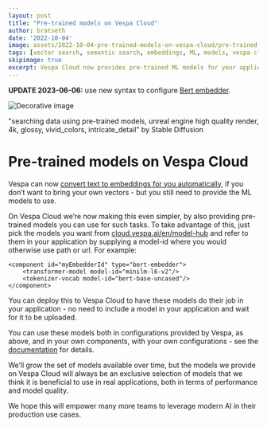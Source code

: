 ```yaml
---
layout: post
title: "Pre-trained models on Vespa Cloud"
author: bratseth
date: '2022-10-04'
image: assets/2022-10-04-pre-trained-models-on-vespa-cloud/pre-trained.png
tags: [vector search, semantic search, embeddings, ML, models, vespa cloud]
skipimage: true
excerpt: Vespa Cloud now provides pre-trained ML models for your applications
---
```


**UPDATE 2023-06-06:** use new syntax to configure [Bert embedder](https://docs.vespa.ai/en/embedding.html).

![Decorative image](/assets/2022-10-04-pre-trained-models-on-vespa-cloud/pre-trained.png)
<p class="image-credit">
"searching data using pre-trained models, unreal engine high quality render, 4k, glossy, vivid_colors, intricate_detail" by Stable Diffusion
</p>

# Pre-trained models on Vespa Cloud

Vespa can now [convert text to embeddings for you automatically](https://blog.vespa.ai/text-embedding-made-simple/), 
if you don’t want to bring your own vectors - but you still need to provide the ML models to use.

On Vespa Cloud we’re now making this even simpler, by also providing pre-trained models you can use for such tasks. 
To take advantage of this, just pick the models you want from 
[cloud.vespa.ai/en/model-hub](https://cloud.vespa.ai/en/model-hub) and refer
to them in your application by supplying a model-id where you would otherwise use path or url. For example:

```
<component id="myEmbedderId" type="bert-embedder">
    <transformer-model model-id="minilm-l6-v2"/>
    <tokenizer-vocab model-id="bert-base-uncased"/>
</component>
```

You can deploy this to Vespa Cloud to have these models do their job in your application - 
no need to include a model in your application and wait for it to be uploaded.

You can use these models both in configurations provided by Vespa, as above, and in your own components, 
with your own configurations - see the [documentation](https://cloud.vespa.ai/en/model-hub) for details.

We’ll grow the set of models available over time, but the models we provide on Vespa Cloud will always be an 
exclusive selection of models that we think it is beneficial to use in real applications, 
both in terms of performance and model quality.

We hope this will empower many more teams to leverage modern AI in their production use cases.
